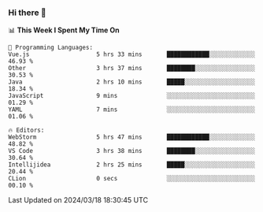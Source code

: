### Hi there 👋

<!--
**asdf12303116/asdf12303116** is a ✨ _special_ ✨ repository because its `README.md` (this file) appears on your GitHub profile.

Here are some ideas to get you started:

- 🔭 I’m currently working on ...
- 🌱 I’m currently learning ...
- 👯 I’m looking to collaborate on ...
- 🤔 I’m looking for help with ...
- 💬 Ask me about ...
- 📫 How to reach me: ...
- 😄 Pronouns: ...
- ⚡ Fun fact: ...
-->

<!--START_SECTION:waka-->
📊 **This Week I Spent My Time On** 

```text
💬 Programming Languages: 
Vue.js                   5 hrs 33 mins       ████████████░░░░░░░░░░░░░   46.93 % 
Other                    3 hrs 37 mins       ████████░░░░░░░░░░░░░░░░░   30.53 % 
Java                     2 hrs 10 mins       █████░░░░░░░░░░░░░░░░░░░░   18.34 % 
JavaScript               9 mins              ░░░░░░░░░░░░░░░░░░░░░░░░░   01.29 % 
YAML                     7 mins              ░░░░░░░░░░░░░░░░░░░░░░░░░   01.06 % 

🔥 Editors: 
WebStorm                 5 hrs 47 mins       ████████████░░░░░░░░░░░░░   48.82 % 
VS Code                  3 hrs 38 mins       ████████░░░░░░░░░░░░░░░░░   30.64 % 
Intellijidea             2 hrs 25 mins       █████░░░░░░░░░░░░░░░░░░░░   20.44 % 
CLion                    0 secs              ░░░░░░░░░░░░░░░░░░░░░░░░░   00.10 % 
```


 Last Updated on 2024/03/18 18:30:45 UTC
<!--END_SECTION:waka-->
